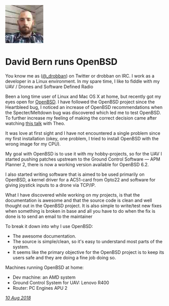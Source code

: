 <p><a href="/" alt="avatar" title="home page"><img src="drobban.jpeg" class="avatar"></a></p>

# David Bern runs OpenBSD

You know me as ([@_drobban]) on Twitter or drobban on IRC.  I work
as a developer in a Linux environment.  In my spare time, I like
to fiddle with my UAV / Drones and Software Defined Radio

Been a long time user of Linux and Mac OS X at home, but recently
got my eyes open for [OpenBSD]. I have followed the OpenBSD project
since the Heartbleed bug, I noticed an increase of OpenBSD
recommendations when the Specter/Meltdown bug was discovered which
led me to test OpenBSD. To further increase my feeling of making
the correct decision came after watching [this talk] with Theo.

It was love at first sight and I have not encountered a single
problem since my first installation (okey, one problem, I tried to
install OpenBSD with the wrong image for my CPU).

My goal with OpenBSD is to use it with my hobby-projects, so for
the UAV I started pushing patches upstream to the Ground Control
Software &mdash; APM Planner 2, there is now a working version
available for OpenBSD 6.2.

I also started writing software that is aimed to be used primarily
on OpenBSD, a kernel driver for a AC51-card from Opto22 and software
for giving joystick inputs to a drone via TCP/IP.

What I have discovered while working on my projects, is that the
documentation is awesome and that the source code is clean and well
thought out in the OpenBSD project.  It is also simple to write/test
new fixes when something is broken in base and all you have to do
when the fix is done is to send an email to the maintainer

To break it down into why I use OpenBSD:

- The awesome documentation.
- The source is simple/clean, so it's easy to understand most parts
  of the system.
- It seems like the primary objective for the OpenBSD project is
  to keep its users safe and they are doing a fine job doing so.

Machines running OpenBSD at home:

- Dev machine: an AMD system
- Ground Control System for UAV: Lenovo R400
- Router: PC Engines APU 2

_[10 Aug 2018]_

[10 Aug 2018]: https://www.bsdjobs.com/raw/people/drobban.md
[OpenBSD]: https://www.openbsd.org/
[this talk]: https://www.reddit.com/r/openbsd/comments/8pwwma/bsdcan_theo_de_raadts_speculation_on_intel_talk/
[@_drobban]: https://twitter.com/_drobban
